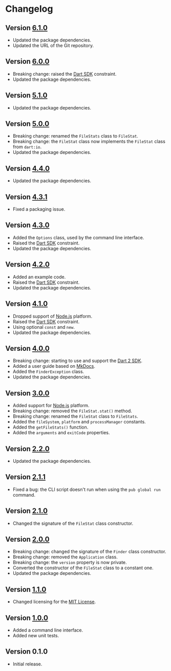 # Changelog

## Version [6.1.0](https://github.com/cedx/where.dart/compare/v6.0.0...v6.1.0)
- Updated the package dependencies.
- Updated the URL of the Git repository.

## Version [6.0.0](https://github.com/cedx/where.dart/compare/v5.1.0...v6.0.0)
- Breaking change: raised the [Dart SDK](https://www.dartlang.org/tools/sdk) constraint.
- Updated the package dependencies.

## Version [5.1.0](https://github.com/cedx/where.dart/compare/v5.0.0...v5.1.0)
- Updated the package dependencies.

## Version [5.0.0](https://github.com/cedx/where.dart/compare/v4.4.0...v5.0.0)
- Breaking change: renamed the `FileStats` class to `FileStat`.
- Breaking change: the `FileStat` class now implements the `FileStat` class from `dart:io`.
- Updated the package dependencies.

## Version [4.4.0](https://github.com/cedx/where.dart/compare/v4.3.1...v4.4.0)
- Updated the package dependencies.

## Version [4.3.1](https://github.com/cedx/where.dart/compare/v4.3.0...v4.3.1)
- Fixed a packaging issue.

## Version [4.3.0](https://github.com/cedx/where.dart/compare/v4.2.0...v4.3.0)
- Added the `Options` class, used by the command line interface.
- Raised the [Dart SDK](https://www.dartlang.org/tools/sdk) constraint.
- Updated the package dependencies.

## Version [4.2.0](https://github.com/cedx/where.dart/compare/v4.1.0...v4.2.0)
- Added an example code.
- Raised the [Dart SDK](https://www.dartlang.org/tools/sdk) constraint.
- Updated the package dependencies.

## Version [4.1.0](https://github.com/cedx/where.dart/compare/v4.0.0...v4.1.0)
- Dropped support of [Node.js](https://nodejs.org) platform.
- Raised the [Dart SDK](https://www.dartlang.org/tools/sdk) constraint.
- Using optional `const` and `new`.
- Updated the package dependencies.

## Version [4.0.0](https://github.com/cedx/where.dart/compare/v3.0.0...v4.0.0)
- Breaking change: starting to use and support the [Dart 2 SDK](https://www.dartlang.org/tools/sdk).
- Added a user guide based on [MkDocs](http://www.mkdocs.org).
- Added the `FinderException` class.
- Updated the package dependencies.

## Version [3.0.0](https://github.com/cedx/where.dart/compare/v2.2.0...v3.0.0)
- Added support for [Node.js](https://nodejs.org) platform.
- Breaking change: removed the `FileStat.stat()` method.
- Breaking change: renamed the `FileStat` class to `FileStats`.
- Added the `fileSystem`, `platform` and `processManager` constants.
- Added the `getFileStats()` function.
- Added the `arguments` and `exitCode` properties.

## Version [2.2.0](https://github.com/cedx/where.dart/compare/v2.1.1...v2.2.0)
- Updated the package dependencies.

## Version [2.1.1](https://github.com/cedx/where.dart/compare/v2.1.0...v2.1.1)
- Fixed a bug: the CLI script doesn't run when using the `pub global run` command.

## Version [2.1.0](https://github.com/cedx/where.dart/compare/v2.0.0...v2.1.0)
- Changed the signature of the `FileStat` class constructor.

## Version [2.0.0](https://github.com/cedx/where.dart/compare/v1.1.0...v2.0.0)
- Breaking change: changed the signature of the `Finder` class constructor.
- Breaking change: removed the `Application` class.
- Breaking change: the `version` property is now private.
- Converted the constructor of the `FileStat` class to a constant one.
- Updated the package dependencies.

## Version [1.1.0](https://github.com/cedx/where.dart/compare/v1.0.0...v1.1.0)
- Changed licensing for the [MIT License](https://opensource.org/licenses/MIT).

## Version [1.0.0](https://github.com/cedx/where.dart/compare/v0.1.0...v1.0.0)
- Added a command line interface.
- Added new unit tests.

## Version 0.1.0
- Initial release.
